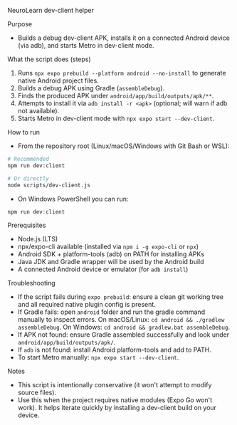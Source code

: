NeuroLearn dev-client helper

Purpose

- Builds a debug dev-client APK, installs it on a connected Android device (via adb), and starts Metro in dev-client mode.

What the script does (steps)

1. Runs `npx expo prebuild --platform android --no-install` to generate native Android project files.
2. Builds a debug APK using Gradle (`assembleDebug`).
3. Finds the produced APK under `android/app/build/outputs/apk/**`.
4. Attempts to install it via `adb install -r <apk>` (optional; will warn if adb not available).
5. Starts Metro in dev-client mode with `npx expo start --dev-client`.

How to run

- From the repository root (Linux/macOS/Windows with Git Bash or WSL):

```bash
# Recommended
npm run dev:client

# Or directly
node scripts/dev-client.js
```

- On Windows PowerShell you can run:

```powershell
npm run dev:client
```

Prerequisites

- Node.js (LTS)
- npx/expo-cli available (installed via `npm i -g expo-cli` or `npx`)
- Android SDK + platform-tools (adb) on PATH for installing APKs
- Java JDK and Gradle wrapper will be used by the Android build
- A connected Android device or emulator (for `adb install`)

Troubleshooting

- If the script fails during `expo prebuild`: ensure a clean git working tree and all required native plugin config is present.
- If Gradle fails: open `android` folder and run the gradle command manually to inspect errors. On macOS/Linux: `cd android && ./gradlew assembleDebug`. On Windows: `cd android && gradlew.bat assembleDebug`.
- If APK not found: ensure Gradle assembled successfully and look under `android/app/build/outputs/apk/`.
- If `adb` is not found: install Android platform-tools and add to PATH.
- To start Metro manually: `npx expo start --dev-client`.

Notes

- This script is intentionally conservative (it won't attempt to modify source files).
- Use this when the project requires native modules (Expo Go won't work). It helps iterate quickly by installing a dev-client build on your device.
